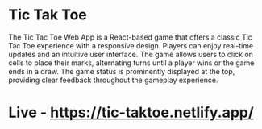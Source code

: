 # Tic Tak Toe

The Tic Tac Toe Web App is a React-based game that offers a classic Tic Tac Toe experience with a responsive design. Players can enjoy real-time updates and an intuitive user interface. The game allows users to click on cells to place their marks, alternating turns until a player wins or the game ends in a draw. The game status is prominently displayed at the top, providing clear feedback throughout the gameplay experience.

# Live - https://tic-taktoe.netlify.app/

